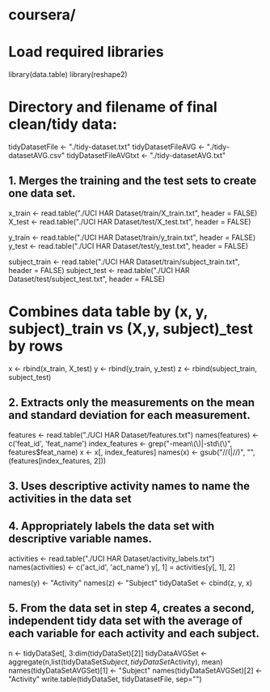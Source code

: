 # coursera/
# Load required libraries
library(data.table)
library(reshape2)
# Directory and filename of final clean/tidy data:
tidyDatasetFile <- "./tidy-dataset.txt"
tidyDatasetFileAVG <- "./tidy-datasetAVG.csv"
tidyDatasetFileAVGtxt <- "./tidy-datasetAVG.txt"
## 1.  Merges the training and the test sets to create one data set.
x_train <- read.table("./UCI HAR Dataset/train/X_train.txt", header = FALSE)
X_test <- read.table("./UCI HAR Dataset/test/X_test.txt", header = FALSE)

y_train <- read.table("./UCI HAR Dataset/train/y_train.txt", header = FALSE)
y_test <- read.table("./UCI HAR Dataset/test/y_test.txt", header = FALSE)

subject_train <- read.table("./UCI HAR Dataset/train/subject_train.txt", header = FALSE)
subject_test <- read.table("./UCI HAR Dataset/test/subject_test.txt", header = FALSE)

# Combines data table by (x, y, subject)_train vs (X,y, subject)_test by rows
x <- rbind(x_train, X_test)
y <- rbind(y_train, y_test)
z <- rbind(subject_train, subject_test)

## 2.  Extracts only the measurements on the mean and standard deviation for each measurement.
features <- read.table("./UCI HAR Dataset/features.txt")
names(features) <- c('feat_id', 'feat_name')
index_features <- grep("-mean\\(\\)|-std\\(\\)", features$feat_name) 
x <- x[, index_features]
names(x) <- gsub("//(|//)", "", (features[index_features, 2]))


## 3.  Uses descriptive activity names to name the activities in the data set
## 4.  Appropriately labels the data set with descriptive variable names.

activities <- read.table("./UCI HAR Dataset/activity_labels.txt")
names(activities) <- c('act_id', 'act_name')
y[, 1] = activities[y[, 1], 2]

names(y) <- "Activity"
names(z) <- "Subject"
tidyDataSet <- cbind(z, y, x)


## 5.  From the data set in step 4, creates a second, independent tidy data set with    the average of each variable for each activity and each subject.

n <- tidyDataSet[, 3:dim(tidyDataSet)[2]] 
tidyDataAVGSet <- aggregate(n,list(tidyDataSet$Subject, tidyDataSet$Activity), mean)
names(tidyDataSetAVGSet)[1] <- "Subject"
names(tidyDataSetAVGSet)[2] <- "Activity"
write.table(tidyDataSet, tidyDatasetFile, sep="")
